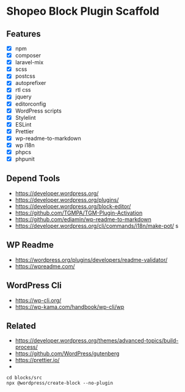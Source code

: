 # Shopeo Block Plugin Scaffold

## Features

- [x] npm
- [x] composer
- [x] laravel-mix
- [x] scss
- [x] postcss
- [x] autoprefixer
- [x] rtl css
- [x] jquery
- [x] editorconfig
- [x] WordPress scripts
- [x] Stylelint
- [x] ESLint
- [x] Prettier
- [x] wp-readme-to-markdown
- [x] wp i18n
- [x] phpcs
- [x] phpunit

## Depend Tools

- https://developer.wordpress.org/
- https://developer.wordpress.org/plugins/
- https://developer.wordpress.org/block-editor/
- https://github.com/TGMPA/TGM-Plugin-Activation
- https://github.com/ediamin/wp-readme-to-markdown
- https://developer.wordpress.org/cli/commands/i18n/make-pot/
s

## WP Readme

- https://wordpress.org/plugins/developers/readme-validator/
- https://wpreadme.com/

## WordPress Cli

- https://wp-cli.org/
- https://wp-kama.com/handbook/wp-cli/wp

## Related

- https://developer.wordpress.org/themes/advanced-topics/build-process/
- https://github.com/WordPress/gutenberg
- https://prettier.io/
-

```shell
cd blocks/src
npx @wordpress/create-block --no-plugin
```
